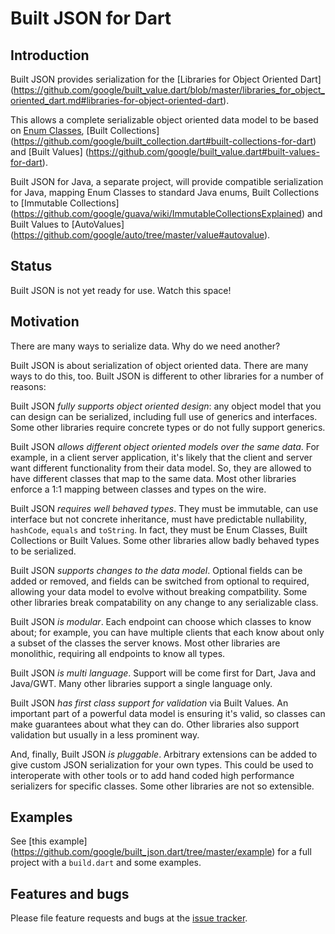 # Built JSON for Dart

## Introduction

Built JSON provides serialization for the [Libraries for Object Oriented Dart]
(https://github.com/google/built_value.dart/blob/master/libraries_for_object_oriented_dart.md#libraries-for-object-oriented-dart).

This allows a complete serializable object oriented data model to be based on
[Enum Classes](https://github.com/google/enum_class.dart#enum-classes-for-dart),
[Built Collections]
(https://github.com/google/built_collection.dart#built-collections-for-dart) and
[Built Values]
(https://github.com/google/built_value.dart#built-values-for-dart).

Built JSON for Java, a separate project, will provide compatible serialization
for Java, mapping Enum Classes to standard Java enums, Built Collections to
[Immutable Collections]
(https://github.com/google/guava/wiki/ImmutableCollectionsExplained) and Built
Values to [AutoValues]
(https://github.com/google/auto/tree/master/value#autovalue).

## Status

Built JSON is not yet ready for use. Watch this space!

## Motivation

There are many ways to serialize data. Why do we need another?

Built JSON is about serialization of object oriented data. There are many ways
to do this, too. Built JSON is different to other libraries for a number of
reasons:

Built JSON _fully supports object oriented design_: any object model that you
can design can be serialized, including full use of generics and interfaces.
Some other libraries require concrete types or do not fully support generics.

Built JSON _allows different object oriented models over the same data_. For
example, in a client server application, it's likely that the client and server
want different functionality from their data model. So, they are allowed to have
different classes that map to the same data. Most other libraries enforce a 1:1
mapping between classes and types on the wire.

Built JSON _requires well behaved types_. They must be immutable, can use
interface but not concrete inheritance, must have predictable nullability,
`hashCode`, `equals` and `toString`. In fact, they must be Enum Classes, Built
Collections or Built Values. Some other libraries allow badly behaved types to
be serialized.

Built JSON _supports changes to the data model_. Optional fields can be added or
removed, and fields can be switched from optional to required, allowing your
data model to evolve without breaking compatbility. Some other libraries break
compatability on any change to any serializable class.

Built JSON _is modular_. Each endpoint can choose which classes to know about;
for example, you can have multiple clients that each know about only a subset of
the classes the server knows. Most other libraries are monolithic, requiring all
endpoints to know all types.

Built JSON _is multi language_. Support will be come first for Dart, Java and
Java/GWT. Many other libraries support a single language only.

Built JSON _has first class support for validation_ via Built Values. An
important part of a powerful data model is ensuring it's valid, so classes can
make guarantees about what they can do. Other libraries also support validation
but usually in a less prominent way.

And, finally, Built JSON _is pluggable_. Arbitrary extensions can be added to
give custom JSON serialization for your own types. This could be used to
interoperate with other tools or to add hand coded high performance serializers
for specific classes. Some other libraries are not so extensible.

## Examples

See [this example]
(https://github.com/google/built_json.dart/tree/master/example) for a full
project with a `build.dart` and some examples.

## Features and bugs

Please file feature requests and bugs at the [issue tracker][tracker].

[tracker]: https://github.com/google/built_json.dart/issues
